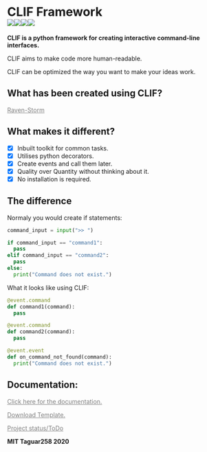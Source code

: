 # CLIF Framework<br><img src="https://img.shields.io/badge/Language-Python3-blue"><img src="https://img.shields.io/badge/Status-Beta-orange"><img src="https://img.shields.io/badge/Version-1.0-red"><img src="https://img.shields.io/badge/Licence-MIT-yellowgreen">
**CLIF is a python framework for creating interactive command-line interfaces.**

CLIF aims to make code more human-readable.

CLIF can be optimized the way you want to make your ideas work.

## What has been created using CLIF?

<a style="color: grey" href="https://github.com/Taguar258/Raven-Storm/">Raven-Storm</a>

## What makes it different?
- [x] Inbuilt toolkit for common tasks.
- [x] Utilises python decorators.
- [x] Create events and call them later.
- [x] Quality over Quantity without thinking about it.
- [X] No installation is required.

## The difference
Normaly you would create if statements:
```python
command_input = input(">> ")

if command_input == "command1":
  pass
elif command_input == "command2":
  pass
else:
  print("Command does not exist.")
```

What it looks like using CLIF:
```python
@event.command
def command1(command):
  pass

@event.command
def command2(command):
  pass

@event.event
def on_command_not_found(command):
  print("Command does not exist.")
```

## Documentation:

<a style="color: grey" href="https://github.com/Taguar258/CLIF/blob/master/docs/">Click here for the documentation.</a>

<a style="color: grey" href="https://github.com/Taguar258/CLIF/releases/download/1.0/CLIF-Clean.zip">Download Template.</a>

<a style="color: grey" href="https://github.com/Taguar258/CLIF/projects/1">Project status/ToDo</a>

<!--![Preview]()-->

**MIT Taguar258 2020**
